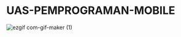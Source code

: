 # UAS-PEMPROGRAMAN-MOBILE
![ezgif com-gif-maker (1)](https://user-images.githubusercontent.com/74893484/104440087-c5d3dd00-5546-11eb-92af-1c3a5735bf56.gif)
